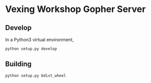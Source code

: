 # Vexing Workshop Gopher Server

## Develop

In a Python3 virtual environment, 

```shell
python setup.py develop
```

## Building

```shell
python setup.py bdist_wheel
```
